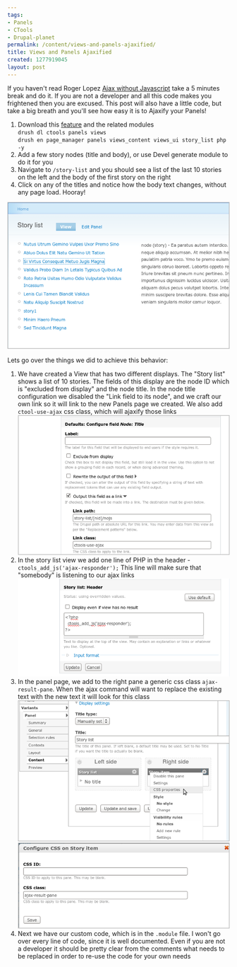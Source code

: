 ```yaml
---
tags:
- Panels
- CTools
- Drupal-planet
permalink: /content/views-and-panels-ajaxified/
title: Views and Panels Ajaxified
created: 1277919045
layout: post
---
```

If you haven't read Roger Lopez <a href="http://zroger.com/node/30">Ajax without Javascript</a> take a 5 minutes break and do it. If you are not a developer and all this code makes you frightened then you are excused. This post will also have a little code, but take a big breath and you'll see how easy it is to Ajaxify your Panels!

<ol>
<li>Download this <a href="http://gizra.com/sites/default/files/story_list_0.zip">feature</a> and the related modules
<code>
drush dl ctools panels views
drush en page_manager panels views_content views_ui story_list php -y
</code>
</li>
<li>Add a few story nodes (title and body), or use Devel generate module to do it for you</li>
<li>Navigate to <code>/story-list</code> and you should see a list of the last 10 stories on the left and the body of the first story on the right</li>
<li>Click on any of the titles and notice how the body text changes, without any page load. Hooray!</li>
</ol>

<img src="/assets/images/legacy/snap1.png"/>

Lets go over the things we did to achieve this behavior:
<ol>
<li>We have created a View that has two different displays. The "Story list" shows a list of 10 stories. The fields of this display are the node ID which is "excluded from display" and the node title. In the node title configuration we disabled the "Link field to its node", and we craft our own link so it will link to the new Panels page we created. We also add <code>ctool-use-ajax</code> css class, which will ajaxify those links
<img src="/assets/images/legacy/snap2.png"/>
</li>
<li>In the story list view we add one line of PHP in the header - <code>ctools_add_js('ajax-responder');</code> This line will make sure that "somebody" is listening to our ajax links
<img src="/assets/images/legacy/snap3_0.png"/>
</li>
<li>In the panel page, we add to the right pane a generic css class <code>ajax-result-pane</code>. When the ajax command will want to replace the existing text with the new text it will look for this class
<img src="/assets/images/legacy/snap5.png"/>
<img src="/assets/images/legacy/snap6.png"/>
</li>
<li>Next we have our custom code, which is in the <code>.module</code> file. I won't go over every line of code, since it is well documented. Even if you are not a developer it should be pretty clear from the comments what needs to be replaced in order to re-use the code for your own needs</li>
</ol>
